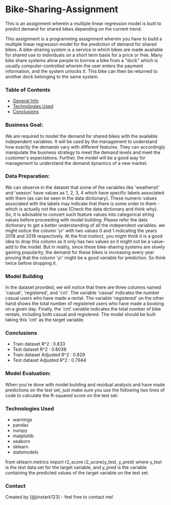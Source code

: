# Bike-Sharing-Assignment
This is an assignment wherein a multiple linear regression model is built to predict demand for shared bikes depending on the current trend.

This assignment is a programming assignment wherein you have to build a multiple linear regression model for the prediction of demand for shared bikes. A bike-sharing system is a service in which bikes are made available for shared use to individuals on a short term basis for a price or free. Many bike share systems allow people to borrow a bike from a "dock" which is usually computer-controlled wherein the user enters the payment information, and the system unlocks it. This bike can then be returned to another dock belonging to the same system.
### Table of Contents
* [General Info](#general-information)
* [Technologies Used](#technologies-used)
* [Conclusions](#conclusions)
### Business Goal:
We are required to model the demand for shared bikes with the available independent variables. It will be used by the management to understand how exactly the demands vary with different features. They can accordingly manipulate the business strategy to meet the demand levels and meet the customer's expectations. Further, the model will be a good way for management to understand the demand dynamics of a new market.

###  Data Preparation:
We can observe in the dataset that some of the variables like 'weathersit' and 'season' have values as 1, 2, 3, 4 which have specific labels associated with them (as can be seen in the data dictionary). These numeric values associated with the labels may indicate that there is some order to them - which is actually not the case (Check the data dictionary and think why). So, it is advisable to convert such feature values into categorical string values before proceeding with model building. Please refer the data dictionary to get a better understanding of all the independent variables. we might notice the column 'yr' with two values 0 and 1 indicating the years 2018 and 2019 respectively. At the first instinct, you might think it is a good idea to drop this column as it only has two values so it might not be a value-add to the model. But in reality, since these bike-sharing systems are slowly gaining popularity, the demand for these bikes is increasing every year proving that the column 'yr' might be a good variable for prediction. So think twice before dropping it.

### Model Building
In the dataset provided, we will notice that there are three columns named 'casual', 'registered', and 'cnt'. The variable 'casual' indicates the number casual users who have made a rental. The variable 'registered' on the other hand shows the total number of registered users who have made a booking on a given day. Finally, the 'cnt' variable indicates the total number of bike rentals, including both casual and registered. The model should be built taking this 'cnt' as the target variable.

### Conclusions
- Train dataset R^2          : 0.833
- Test dataset R^2           : 0.8038
- Train dataset Adjusted R^2 : 0.829    
- Test dataset Adjusted R^2  : 0.7944

### Model Evaluation:
When you're done with model building and residual analysis and have made predictions on the test set, just make sure you use the following two lines of code to calculate the R-squared score on the test set:

### Technologies Used
-  warnings
- pandas
- numpy
- matplotlib
- seaborn
- sklearn
- statsmodels

<!-- As the libraries versions keep on changing, it is recommended to mention the version of library used in this project -->

from sklearn.metrics import r2_score
r2_score(y_test, y_pred)
where y_test is the test data set for the target variable, and y_pred is the variable containing the predicted values of the target variable on the test set.
### Contact
Created by [@jinstark123] - feel free to contact me!

